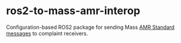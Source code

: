# ros2-to-mass-amr-interop

Configuration-based ROS2 package for sending Mass [AMR Standard messages](https://github.com/MassRobotics-AMR/AMR_Interop_Standard) to complaint receivers.
